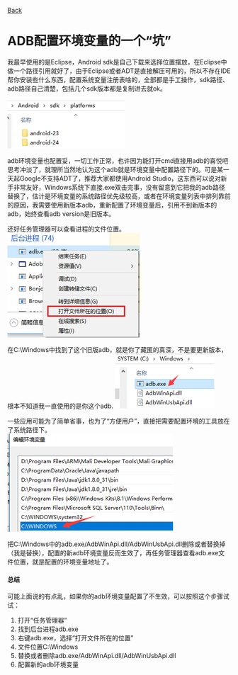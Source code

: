[Back](index.md)

# ADB配置环境变量的一个“坑”

我最早使用的是Eclipse，Android sdk是自己下载来选择位置摆放，在Eclipse中做一个路径引用就好了，由于Eclipse或者ADT是直接解压可用的，所以不存在IDE帮你安装些什么东西，配置系统变量注册表啥的，全部都是手工操作，sdk路径、adb路径自己清楚，包括几个sdk版本都是复制进去就ok。

![android_sdk_platforms](Images/android_sdk_platforms.png)

adb环境变量也配置妥，一切工作正常，也许因为能打开cmd直接用adb的喜悦吧思考冲淡了，就理所当然地认为这个adb就是环境变量中配置路径下的。可是某一天起Google不支持ADT了，推荐大家都使用Android Studio，这东西可以说对新手非常友好，Windows系统下直接.exe双击完事，没有留意到它把我的adb路径替换了，估计是环境变量的系统路径优先级较高，或者在环境变量列表中排列靠前的原因，我需要使用新版本adb，重新配置了环境变量后，引用不到新版本的adb，始终查看adb version是旧版本。

还好任务管理器可以查看进程的文件位置。  
![find_adb_in_task_manager](Images/find_adb_in_task_manager.png)  

在C:\Windows中找到了这个旧版adb，就是你了藏匿的真深，不是要更新版本，根本不知道我一直使用的是你这个adb.
![adb_in_c_windows](Images/adb_in_c_windows.png)

一些应用可能为了简单省事，也为了“方便用户”，直接把需要配置环境的工具放在了系统路径下。  
![path_c_windows](Images/path_c_windows.png)


把C:\Windows中的adb.exe/AdbWinApi.dll/AdbWinUsbApi.dll删除或者替换掉（我是替换），配置的新adb环境变量反而生效了，再任务管理器查看adb.exe文件位置，就是配置的环境变量地址了。


#### 总结

可能上面说的有点乱，如果你的adb环境变量配置了不生效，可以按照这个步骤试试：
1. 打开“任务管理器”
2. 找到后台进程adb.exe
3. 右键adb.exe，选择“打开文件所在的位置”
4. 文件位置C:\Windows
5. 替换或者删除adb.exe/AdbWinApi.dll/AdbWinUsbApi.dll
6. 配置新的adb环境变量